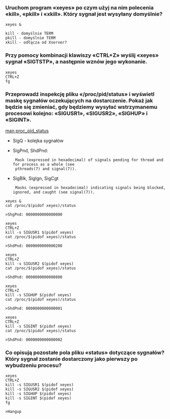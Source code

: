 ### Uruchom program «xeyes» po czym użyj na nim polecenia «kill», «pkill» i «xkill». Który sygnał jest wysyłany domyślnie?
```
xeyes &

kill - domyślnie TERM
pkill - domyślnie TERM
xkill - odłącza od Xserver?
```

### Przy pomocy kombinacji klawiszy «CTRL+Z» wyślij «xeyes» sygnał «SIGTSTP», a następnie wznów jego wykonanie.

``` 
xeyes 
CTRL+Z
fg
```

### Przeprowadź inspekcję pliku «/proc/pid/status» i wyświetl maskę sygnałów oczekujących na dostarczenie. Pokaż jak będzie się zmieniać, gdy będziemy wysyłać wstrzymanemu procesowi kolejno: «SIGUSR1», «SIGUSR2», «SIGHUP» i «SIGINT».

[man proc_pid_status](https://man7.org/linux/man-pages/man5/proc_pid_status.5.html)

 - SigQ - kolejka sygnałów


 - SigPnd, ShdPnd:

        Mask (expressed in hexadecimal) of signals pending for thread and for process as a whole (see
        pthreads(7) and signal(7)).

 - SigBlk, SigIgn, SigCgt
        
        Masks (expressed in hexadecimal) indicating signals being blocked, ignored, and caught (see signal(7)).
```
xeyes &
cat /proc/$(pidof xeyes)/status

>ShgPnd: 0000000000000000

xeyes
CTRL+Z
kill -s SIGUSR1 $(pidof xeyes)
cat /proc/$(pidof xeyes)/status

>ShdPnd: 0000000000000200

xeyes
CTRL+Z
kill -s SIGUSR2 $(pidof xeyes)
cat /proc/$(pidof xeyes)/status

>ShdPnd: 0000000000000800

xeyes
CTRL+Z
kill -s SIGHUP $(pidof xeyes)
cat /proc/$(pidof xeyes)/status

>ShdPnd: 0000000000000001

xeyes
CTRL+Z
kill -s SIGINT $(pidof xeyes)
cat /proc/$(pidof xeyes)/status

>ShdPnd: 0000000000000002
```

### Co opisują pozostałe pola pliku «status» dotyczące sygnałów? Który sygnał zostanie dostarczony jako pierwszy po wybudzeniu procesu?

```
xeyes
CTRL+Z
kill -s SIGUSR1 $(pidof xeyes)
kill -s SIGUSR2 $(pidof xeyes)
kill -s SIGHUP $(pidof xeyes)
kill -s SIGINT $(pidof xeyes)
fg

>Hangup
```